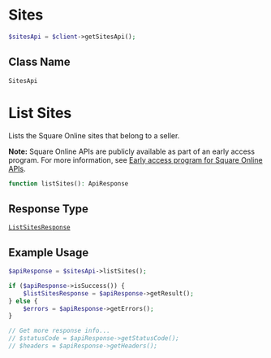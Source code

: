 # Sites

```php
$sitesApi = $client->getSitesApi();
```

## Class Name

`SitesApi`


# List Sites

Lists the Square Online sites that belong to a seller.

__Note:__ Square Online APIs are publicly available as part of an early access program. For more information, see [Early access program for Square Online APIs](https://developer.squareup.com/docs/online-api#early-access-program-for-square-online-apis).

```php
function listSites(): ApiResponse
```

## Response Type

[`ListSitesResponse`](/doc/models/list-sites-response.md)

## Example Usage

```php
$apiResponse = $sitesApi->listSites();

if ($apiResponse->isSuccess()) {
    $listSitesResponse = $apiResponse->getResult();
} else {
    $errors = $apiResponse->getErrors();
}

// Get more response info...
// $statusCode = $apiResponse->getStatusCode();
// $headers = $apiResponse->getHeaders();
```

